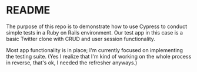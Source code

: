 # README

The purpose of this repo is to demonstrate how to use Cypress to conduct simple
tests in a Ruby on Rails environment. Our test app in this case is a basic
Twitter clone with CRUD and user session functionality.

Most app functionality is in place; I'm currently focused on implementing the
testing suite. (Yes I realize that I'm kind of working on the whole process
in reverse, that's ok, I needed the refresher anyways.)
